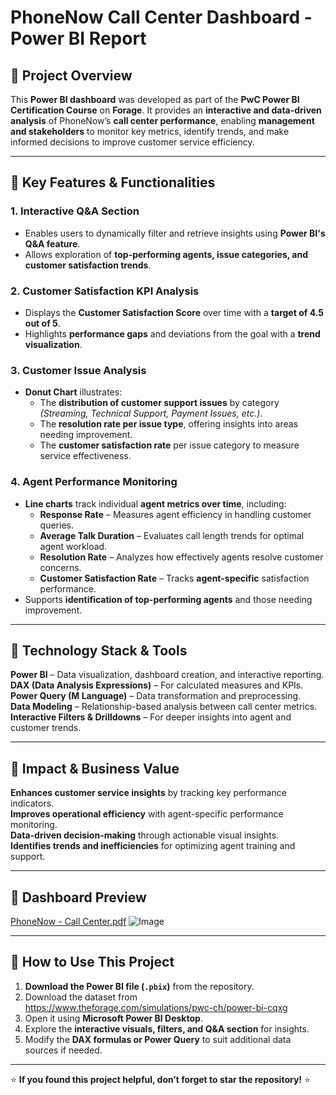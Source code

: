 # PhoneNow Call Center Dashboard - Power BI Report  

## 📌 Project Overview  
This **Power BI dashboard** was developed as part of the **PwC Power BI Certification Course** on **Forage**. It provides an **interactive and data-driven analysis** of PhoneNow’s **call center performance**, enabling **management and stakeholders** to monitor key metrics, identify trends, and make informed decisions to improve customer service efficiency.

---

## 📌 Key Features & Functionalities  

### 1. Interactive Q&A Section  
- Enables users to dynamically filter and retrieve insights using **Power BI's Q&A feature**.  
- Allows exploration of **top-performing agents, issue categories, and customer satisfaction trends**.  

### 2. Customer Satisfaction KPI Analysis  
- Displays the **Customer Satisfaction Score** over time with a **target of 4.5 out of 5**.  
- Highlights **performance gaps** and deviations from the goal with a **trend visualization**.  

### 3. Customer Issue Analysis  
- **Donut Chart** illustrates:  
  - The **distribution of customer support issues** by category *(Streaming, Technical Support, Payment Issues, etc.)*.  
  - The **resolution rate per issue type**, offering insights into areas needing improvement.  
  - The **customer satisfaction rate** per issue category to measure service effectiveness.  

### 4. Agent Performance Monitoring  
- **Line charts** track individual **agent metrics over time**, including:  
  - **Response Rate** – Measures agent efficiency in handling customer queries.  
  - **Average Talk Duration** – Evaluates call length trends for optimal agent workload.  
  - **Resolution Rate** – Analyzes how effectively agents resolve customer concerns.  
  - **Customer Satisfaction Rate** – Tracks **agent-specific** satisfaction performance.  
- Supports **identification of top-performing agents** and those needing improvement.  

---

## 📌 Technology Stack & Tools  
**Power BI** – Data visualization, dashboard creation, and interactive reporting.  
**DAX (Data Analysis Expressions)** – For calculated measures and KPIs.  
**Power Query (M Language)** – Data transformation and preprocessing.  
**Data Modeling** – Relationship-based analysis between call center metrics.  
**Interactive Filters & Drilldowns** – For deeper insights into agent and customer trends.  

---

## 📌 Impact & Business Value  
**Enhances customer service insights** by tracking key performance indicators.  
**Improves operational efficiency** with agent-specific performance monitoring.  
**Data-driven decision-making** through actionable visual insights.  
**Identifies trends and inefficiencies** for optimizing agent training and support.  

---

## 📌 Dashboard Preview  
[PhoneNow - Call Center.pdf](https://github.com/user-attachments/files/19253873/PhoneNow.-.Call.Center.pdf)
![Image](https://github.com/user-attachments/assets/686095b8-57cf-4a4f-af79-017ce0641f93)

---

## 📌 How to Use This Project  
1. **Download the Power BI file (`.pbix`)** from the repository.  
2. Download the dataset from https://www.theforage.com/simulations/pwc-ch/power-bi-cqxg
2. Open it using **Microsoft Power BI Desktop**.  
3. Explore the **interactive visuals, filters, and Q&A section** for insights.  
4. Modify the **DAX formulas or Power Query** to suit additional data sources if needed.  



---

⭐ **If you found this project helpful, don’t forget to star the repository!** ⭐
